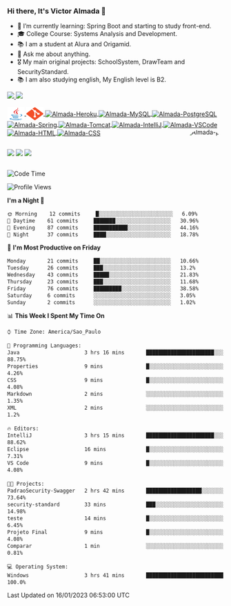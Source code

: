 ### Hi there, It's Victor Almada 👋


- 🌱 I’m currently learning: Spring Boot and starting to study front-end.
- 🎓 College Course: Systems Analysis and Development.
- 📚  I am a student at Alura and Origamid.
- 💬 Ask me about anything.
- 🎖 My main original projects: SchoolSystem, DrawTeam and SecurityStandard.
- 📚 I am also studying english, My English level is B2.
 
<div>
<a href="https://github.com/Almadavic">
<img height="180em" src="https://github-readme-stats.vercel.app/api?username=Almadavic&showw_icons=true&theme=dark&include_all_commits=true&count_private=true">
<img height="180em" src="https://github-readme-stats.vercel.app/api/top-langs/?username=Almadavic&layout=compact&langs_count=16&theme=dracula">
</div>

<div style="display: inline_block"><br>
  <img align="center" alt="Almada-Java" height="30" width="40" src="https://raw.githubusercontent.com/devicons/devicon/master/icons/java/java-original.svg">
  <img align="center" alt="Almada-Git" height="30" width="40" src="https://raw.githubusercontent.com/devicons/devicon/master/icons/git/git-original.svg">
  <img align="center" alt="Almada-Heroku" height="30" width="40" src="https://cdn.jsdelivr.net/gh/devicons/devicon/icons/heroku/heroku-plain-wordmark.svg" />             
  <img align="center" alt="Almada-MySQL" height="30" width="40" src="https://cdn.jsdelivr.net/gh/devicons/devicon/icons/mysql/mysql-original-wordmark.svg" />
  <img align="center" alt="Almada-PostgreSQL" height="30" width="40" src="https://cdn.jsdelivr.net/gh/devicons/devicon/icons/postgresql/postgresql-plain-wordmark.svg" />
  <img align="center" alt="Almada-Spring" height="30" width="40" src="https://cdn.jsdelivr.net/gh/devicons/devicon/icons/spring/spring-original-wordmark.svg" />
  <img align="center" alt="Almada-Tomcat" height="30" width="40" src="https://cdn.jsdelivr.net/gh/devicons/devicon/icons/tomcat/tomcat-original-wordmark.svg" />
   <img align="center" alt="Almada-IntelliJ" height="30" width="40" src="https://cdn.jsdelivr.net/gh/devicons/devicon/icons/intellij/intellij-original.svg" />
   <img align="center" alt="Almada-VSCode" height="30" width="40" src="https://cdn.jsdelivr.net/gh/devicons/devicon/icons/vscode/vscode-original.svg" />
   <img align="center" alt="Almada-HTML" height="30" width="40" src="https://cdn.jsdelivr.net/gh/devicons/devicon/icons/html5/html5-original.svg" />
   <img align="center" alt="Almada-CSS" height="30" width="40" src="https://cdn.jsdelivr.net/gh/devicons/devicon/icons/css3/css3-original.svg" />
  <img align="right" alt="Almada-pic" height="150" style="border-radius:50px;" src="https://user-images.githubusercontent.com/85299065/185514627-94fcf387-edc6-4c24-88f1-b4873ccd49e9.png">
</div>
  
  ##
 
<div> 
  <a href="https://www.youtube.com/channel/UCUrcUNA90M_ZqLEcQxd3UNA" target="_blank"><img src="https://img.shields.io/badge/YouTube-FF0000?style=for-the-badge&logo=youtube&logoColor=white" target="_blank"></a>
 <a href = "mailto:almadavic@live.com"><img src="https://img.shields.io/badge/-Gmail-%23333?style=for-the-badge&logo=gmail&logoColor=white" target="_blank"></a>
  <a href="https://www.linkedin.com/in/victoralmada/" target="_blank"><img src="https://img.shields.io/badge/-LinkedIn-%230077B5?style=for-the-badge&logo=linkedin&logoColor=white" target="_blank"></a> 
</div>

##

<!--START_SECTION:waka-->
![Code Time](http://img.shields.io/badge/Code%20Time-144%20hrs%2049%20mins-blue)

![Profile Views](http://img.shields.io/badge/Profile%20Views-7-blue)

**I'm a Night 🦉** 

```text
🌞 Morning    12 commits     █░░░░░░░░░░░░░░░░░░░░░░░░   6.09% 
🌆 Daytime    61 commits     ███████░░░░░░░░░░░░░░░░░░   30.96% 
🌃 Evening    87 commits     ███████████░░░░░░░░░░░░░░   44.16% 
🌙 Night      37 commits     ████░░░░░░░░░░░░░░░░░░░░░   18.78%

```
📅 **I'm Most Productive on Friday** 

```text
Monday       21 commits     ██░░░░░░░░░░░░░░░░░░░░░░░   10.66% 
Tuesday      26 commits     ███░░░░░░░░░░░░░░░░░░░░░░   13.2% 
Wednesday    43 commits     █████░░░░░░░░░░░░░░░░░░░░   21.83% 
Thursday     23 commits     ███░░░░░░░░░░░░░░░░░░░░░░   11.68% 
Friday       76 commits     █████████░░░░░░░░░░░░░░░░   38.58% 
Saturday     6 commits      ░░░░░░░░░░░░░░░░░░░░░░░░░   3.05% 
Sunday       2 commits      ░░░░░░░░░░░░░░░░░░░░░░░░░   1.02%

```


📊 **This Week I Spent My Time On** 

```text
⌚︎ Time Zone: America/Sao_Paulo

💬 Programming Languages: 
Java                     3 hrs 16 mins       ██████████████████████░░░   88.75% 
Properties               9 mins              █░░░░░░░░░░░░░░░░░░░░░░░░   4.26% 
CSS                      9 mins              █░░░░░░░░░░░░░░░░░░░░░░░░   4.08% 
Markdown                 2 mins              ░░░░░░░░░░░░░░░░░░░░░░░░░   1.35% 
XML                      2 mins              ░░░░░░░░░░░░░░░░░░░░░░░░░   1.2%

🔥 Editors: 
IntelliJ                 3 hrs 15 mins       ██████████████████████░░░   88.62% 
Eclipse                  16 mins             █░░░░░░░░░░░░░░░░░░░░░░░░   7.31% 
VS Code                  9 mins              █░░░░░░░░░░░░░░░░░░░░░░░░   4.08%

🐱‍💻 Projects: 
PadraoSecurity-Swagger   2 hrs 42 mins       ██████████████████░░░░░░░   73.64% 
security-standard        33 mins             ███░░░░░░░░░░░░░░░░░░░░░░   14.98% 
teste                    14 mins             █░░░░░░░░░░░░░░░░░░░░░░░░   6.45% 
Projeto Final            9 mins              █░░░░░░░░░░░░░░░░░░░░░░░░   4.08% 
Comparar                 1 min               ░░░░░░░░░░░░░░░░░░░░░░░░░   0.81%

💻 Operating System: 
Windows                  3 hrs 41 mins       █████████████████████████   100.0%

```


 Last Updated on 16/01/2023 06:53:00 UTC
<!--END_SECTION:waka-->
